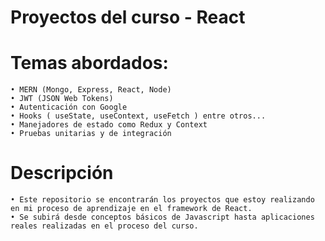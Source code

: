 # Proyectos del curso - React

# Temas abordados:
    • MERN (Mongo, Express, React, Node)
    • JWT (JSON Web Tokens)
    • Autenticación con Google
    • Hooks ( useState, useContext, useFetch ) entre otros...
    • Manejadores de estado como Redux y Context
    • Pruebas unitarias y de integración
# Descripción
    • Este repositorio se encontrarán los proyectos que estoy realizando en mi proceso de aprendizaje en el framework de React.
    • Se subirá desde conceptos básicos de Javascript hasta aplicaciones reales realizadas en el proceso del curso.
